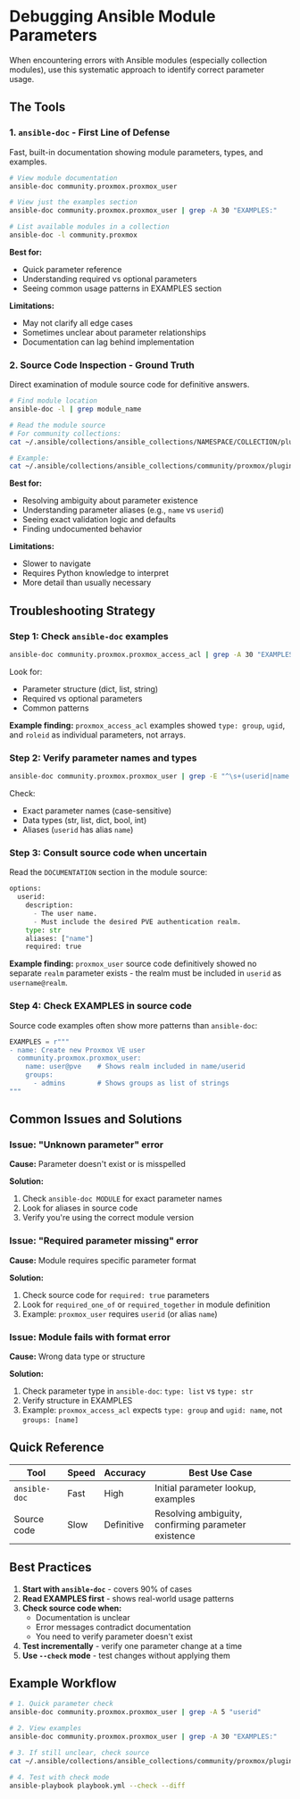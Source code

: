 # Debugging Ansible Module Parameters

When encountering errors with Ansible modules (especially collection modules), use this systematic approach to identify correct parameter usage.

## The Tools

### 1. `ansible-doc` - First Line of Defense

Fast, built-in documentation showing module parameters, types, and examples.

```bash
# View module documentation
ansible-doc community.proxmox.proxmox_user

# View just the examples section
ansible-doc community.proxmox.proxmox_user | grep -A 30 "EXAMPLES:"

# List available modules in a collection
ansible-doc -l community.proxmox
```

**Best for:**
- Quick parameter reference
- Understanding required vs optional parameters
- Seeing common usage patterns in EXAMPLES section

**Limitations:**
- May not clarify all edge cases
- Sometimes unclear about parameter relationships
- Documentation can lag behind implementation

### 2. Source Code Inspection - Ground Truth

Direct examination of module source code for definitive answers.

```bash
# Find module location
ansible-doc -l | grep module_name

# Read the module source
# For community collections:
cat ~/.ansible/collections/ansible_collections/NAMESPACE/COLLECTION/plugins/modules/MODULE.py

# Example:
cat ~/.ansible/collections/ansible_collections/community/proxmox/plugins/modules/proxmox_user.py
```

**Best for:**
- Resolving ambiguity about parameter existence
- Understanding parameter aliases (e.g., `name` vs `userid`)
- Seeing exact validation logic and defaults
- Finding undocumented behavior

**Limitations:**
- Slower to navigate
- Requires Python knowledge to interpret
- More detail than usually necessary

## Troubleshooting Strategy

### Step 1: Check `ansible-doc` examples

```bash
ansible-doc community.proxmox.proxmox_access_acl | grep -A 30 "EXAMPLES:"
```

Look for:
- Parameter structure (dict, list, string)
- Required vs optional parameters
- Common patterns

**Example finding:** `proxmox_access_acl` examples showed `type: group`, `ugid`, and `roleid` as individual parameters, not arrays.

### Step 2: Verify parameter names and types

```bash
ansible-doc community.proxmox.proxmox_user | grep -E "^\s+(userid|name|realm)"
```

Check:
- Exact parameter names (case-sensitive)
- Data types (str, list, dict, bool, int)
- Aliases (`userid` has alias `name`)

### Step 3: Consult source code when uncertain

Read the `DOCUMENTATION` section in the module source:

```python
options:
  userid:
    description:
      - The user name.
      - Must include the desired PVE authentication realm.
    type: str
    aliases: ["name"]
    required: true
```

**Example finding:** `proxmox_user` source code definitively showed no separate `realm` parameter exists - the realm must be included in `userid` as `username@realm`.

### Step 4: Check EXAMPLES in source code

Source code examples often show more patterns than `ansible-doc`:

```python
EXAMPLES = r"""
- name: Create new Proxmox VE user
  community.proxmox.proxmox_user:
    name: user@pve    # Shows realm included in name/userid
    groups:
      - admins        # Shows groups as list of strings
"""
```

## Common Issues and Solutions

### Issue: "Unknown parameter" error

**Cause:** Parameter doesn't exist or is misspelled

**Solution:**
1. Check `ansible-doc MODULE` for exact parameter names
2. Look for aliases in source code
3. Verify you're using the correct module version

### Issue: "Required parameter missing" error

**Cause:** Module requires specific parameter format

**Solution:**
1. Check source code for `required: true` parameters
2. Look for `required_one_of` or `required_together` in module definition
3. Example: `proxmox_user` requires `userid` (or alias `name`)

### Issue: Module fails with format error

**Cause:** Wrong data type or structure

**Solution:**
1. Check parameter type in `ansible-doc`: `type: list` vs `type: str`
2. Verify structure in EXAMPLES
3. Example: `proxmox_access_acl` expects `type: group` and `ugid: name`, not `groups: [name]`

## Quick Reference

| Tool | Speed | Accuracy | Best Use Case |
|------|-------|----------|---------------|
| `ansible-doc` | Fast | High | Initial parameter lookup, examples |
| Source code | Slow | Definitive | Resolving ambiguity, confirming parameter existence |

## Best Practices

1. **Start with `ansible-doc`** - covers 90% of cases
2. **Read EXAMPLES first** - shows real-world usage patterns
3. **Check source code when:**
   - Documentation is unclear
   - Error messages contradict documentation
   - You need to verify parameter doesn't exist
4. **Test incrementally** - verify one parameter change at a time
5. **Use `--check` mode** - test changes without applying them

## Example Workflow

```bash
# 1. Quick parameter check
ansible-doc community.proxmox.proxmox_user | grep -A 5 "userid"

# 2. View examples
ansible-doc community.proxmox.proxmox_user | grep -A 30 "EXAMPLES:"

# 3. If still unclear, check source
cat ~/.ansible/collections/ansible_collections/community/proxmox/plugins/modules/proxmox_user.py | grep -A 10 "options:"

# 4. Test with check mode
ansible-playbook playbook.yml --check --diff
```
